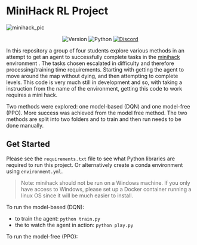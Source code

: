 # MiniHack RL Project
![minihack_pic](https://raw.githubusercontent.com/facebookresearch/minihack/main/docs/imgs/minihack.png)

<div align="center">

![Version](https://img.shields.io/badge/version-0.0.1-green)
![Python](https://img.shields.io/badge/Python-3.10%20%7C%203.11-darkblue)
[![Discord](https://img.shields.io/badge/discord-blue)](https://discord.gg/f2MyUrHY)

</div>

In this repository a group of four students explore various methods in an 
attempt to get an agent to successfully complete tasks in the 
[minihack](https://github.com/facebookresearch/minihack) environment . The 
tasks chosen escalated in  difficulty and therefore processing/training time 
requirements. Starting  with getting the agent to move around the map 
without dying, and then  attempting to complete levels. This code is very 
much still in development and so, with taking a instruction from the name 
of the environment, getting  this code to work requires a mini hack. 

Two methods were explored: one model-based (DQN) and one model-free (PPO). 
More success was achieved from the model free method. The two methods are 
split into two folders and to train and then run needs to be done manually.

## Get Started
Please see the `requirements.txt` file to see what Python libraries are 
required to run this project. Or alternatively create a conda environment 
using `environment.yml`.

> Note: minihack should not be run on a Windows machine. If you only have 
> access to Windows, please set up a Docker container running a linux OS 
> since it will be much easier to install.

To run the model-based (DQN):
 - to train the agent: `python train.py`
 - the to watch the agent in action: `python play.py`

To run the model-free (PPO):